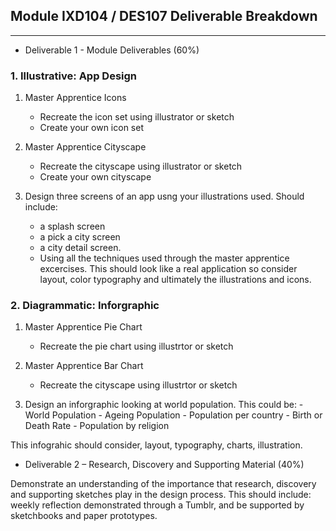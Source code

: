 
## Module IXD104 / DES107 Deliverable Breakdown

---

+ Deliverable 1 - Module Deliverables (60%)

### 1. Illustrative: App Design 

1. Master Apprentice Icons
	- Recreate the icon set using illustrator or sketch
	- Create your own icon set
		
2. Master Apprentice Cityscape
	- 	Recreate the cityscape using illustrator or sketch
	- Create your own cityscape
		
3. Design three screens of an app usng your illustrations used.  Should include: 
	- a splash screen
	- a pick a city screen 
	- a city detail screen.  
	- Using all the techniques used through the master apprentice excercises.  This should look like a real application so consider layout, color typography and ultimately the illustrations and icons.

### 2. Diagrammatic: Inforgraphic 

1. Master Apprentice Pie Chart
	- Recreate the pie chart using illustrtor or sketch
		
2. Master Apprentice Bar Chart
	- 	Recreate the cityscape using illustrtor or sketch

3. Design an inforgraphic looking at world population.  This could be:
		- World Population
		- Ageing Population
		- Population per country
		- Birth or Death Rate
		- Population by religion
	   	
This infograhic should consider, layout, typography, charts, 							illustration. 

+ Deliverable 2 – Research, Discovery and Supporting Material (40%)

Demonstrate an understanding of the importance that research, discovery and supporting sketches play in the design process. This should include: weekly reflection demonstrated through a Tumblr, and be supported by sketchbooks and paper prototypes.
	   	
	
		